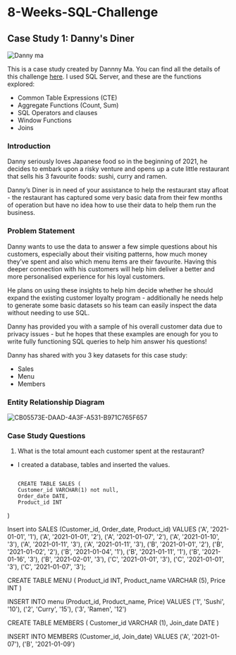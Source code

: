 # 8-Weeks-SQL-Challenge
## Case Study 1: Danny's Diner

![Danny ma](https://github.com/user-attachments/assets/9002e488-a2ab-4a7f-8abc-044e7dbc3028)


This is a case study created by Dannny Ma. You can find all the details of this challenge [here](https://8weeksqlchallenge.com/case-study-1/).
I used SQL Server, and these are the functions explored:
- Common Table Expressions (CTE)
- Aggregate Functions (Count, Sum)
- SQL Operators and clauses
- Window Functions
- Joins
### Introduction
Danny seriously loves Japanese food so in the beginning of 2021, he decides to embark upon a risky venture and opens up a cute little restaurant that sells his 3 favourite foods: sushi, curry and ramen.

Danny’s Diner is in need of your assistance to help the restaurant stay afloat - the restaurant has captured some very basic data from their few months of operation but have no idea how to use their data to help them run the business.

### Problem Statement
Danny wants to use the data to answer a few simple questions about his customers, especially about their visiting patterns, how much money they’ve spent and also which menu items are their favourite. Having this deeper connection with his customers will help him deliver a better and more personalised experience for his loyal customers.

He plans on using these insights to help him decide whether he should expand the existing customer loyalty program - additionally he needs help to generate some basic datasets so his team can easily inspect the data without needing to use SQL.

Danny has provided you with a sample of his overall customer data due to privacy issues - but he hopes that these examples are enough for you to write fully functioning SQL queries to help him answer his questions!

Danny has shared with you 3 key datasets for this case study:
- Sales
- Menu
- Members

### Entity Relationship Diagram


![CB05573E-DAAD-4A3F-A531-B971C765F657](https://github.com/user-attachments/assets/be907571-75ae-40a1-938c-9ec2e46b415f)


### Case Study Questions
1. What is the total amount each customer spent at the restaurant?

- I created a database, tables and inserted the values.

  ```CREATE DATABASE 8_Weeks_SQL_Challenge
  
  CREATE TABLE SALES (
  Customer_id VARCHAR(1) not null,
  Order_date DATE,
  Product_id INT
)

Insert into SALES (Customer_id, Order_date, Product_id)
VALUES	('A', '2021-01-01', '1'),
		('A', '2021-01-01', '2'),
		('A', '2021-01-07', '2'),
		('A', '2021-01-10', '3'),
		('A', '2021-01-11', '3'),
		('A', '2021-01-11', '3'),
		('B', '2021-01-01', '2'),
		('B', '2021-01-02', '2'),
		('B', '2021-01-04', '1'),
		('B', '2021-01-11', '1'),
		('B', '2021-01-16', '3'),
		('B', '2021-02-01', '3'),
		('C', '2021-01-01', '3'),
		('C', '2021-01-01', '3'),
		('C', '2021-01-07', '3');

CREATE TABLE MENU (
  Product_id INT,
  Product_name VARCHAR (5),
  Price INT
)

INSERT INTO menu (Product_id, Product_name, Price)
VALUES	('1', 'Sushi', '10'),
		('2', 'Curry', '15'),
		('3', 'Ramen', '12')

CREATE TABLE MEMBERS (
  Customer_id VARCHAR (1),
  Join_date DATE
)

INSERT INTO MEMBERS (Customer_id, Join_date)
VALUES	('A', '2021-01-07'),
		('B', '2021-01-09')

